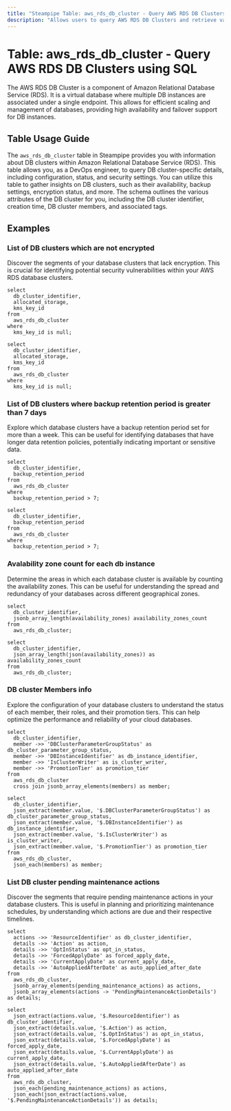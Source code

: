 ```yaml
---
title: "Steampipe Table: aws_rds_db_cluster - Query AWS RDS DB Clusters using SQL"
description: "Allows users to query AWS RDS DB Clusters and retrieve valuable information about the status, configuration, and security settings of each DB cluster."
---
```


# Table: aws_rds_db_cluster - Query AWS RDS DB Clusters using SQL

The AWS RDS DB Cluster is a component of Amazon Relational Database Service (RDS). It is a virtual database where multiple DB instances are associated under a single endpoint. This allows for efficient scaling and management of databases, providing high availability and failover support for DB instances.

## Table Usage Guide

The `aws_rds_db_cluster` table in Steampipe provides you with information about DB clusters within Amazon Relational Database Service (RDS). This table allows you, as a DevOps engineer, to query DB cluster-specific details, including configuration, status, and security settings. You can utilize this table to gather insights on DB clusters, such as their availability, backup settings, encryption status, and more. The schema outlines the various attributes of the DB cluster for you, including the DB cluster identifier, creation time, DB cluster members, and associated tags.

## Examples

### List of DB clusters which are not encrypted
Discover the segments of your database clusters that lack encryption. This is crucial for identifying potential security vulnerabilities within your AWS RDS database clusters.

```sql+postgres
select
  db_cluster_identifier,
  allocated_storage,
  kms_key_id
from
  aws_rds_db_cluster
where
  kms_key_id is null;
```

```sql+sqlite
select
  db_cluster_identifier,
  allocated_storage,
  kms_key_id
from
  aws_rds_db_cluster
where
  kms_key_id is null;
```

### List of DB clusters where backup retention period is greater than 7 days
Explore which database clusters have a backup retention period set for more than a week. This can be useful for identifying databases that have longer data retention policies, potentially indicating important or sensitive data.

```sql+postgres
select
  db_cluster_identifier,
  backup_retention_period
from
  aws_rds_db_cluster
where
  backup_retention_period > 7;
```

```sql+sqlite
select
  db_cluster_identifier,
  backup_retention_period
from
  aws_rds_db_cluster
where
  backup_retention_period > 7;
```

### Avalability zone count for each db instance
Determine the areas in which each database cluster is available by counting the availability zones. This can be useful for understanding the spread and redundancy of your databases across different geographical zones.

```sql+postgres
select
  db_cluster_identifier,
  jsonb_array_length(availability_zones) availability_zones_count
from
  aws_rds_db_cluster;
```

```sql+sqlite
select
  db_cluster_identifier,
  json_array_length(json(availability_zones)) as availability_zones_count
from
  aws_rds_db_cluster;
```

### DB cluster Members info
Explore the configuration of your database clusters to understand the status of each member, their roles, and their promotion tiers. This can help optimize the performance and reliability of your cloud databases.

```sql+postgres
select
  db_cluster_identifier,
  member ->> 'DBClusterParameterGroupStatus' as db_cluster_parameter_group_status,
  member ->> 'DBInstanceIdentifier' as db_instance_identifier,
  member ->> 'IsClusterWriter' as is_cluster_writer,
  member ->> 'PromotionTier' as promotion_tier
from
  aws_rds_db_cluster
  cross join jsonb_array_elements(members) as member;
```

```sql+sqlite
select
  db_cluster_identifier,
  json_extract(member.value, '$.DBClusterParameterGroupStatus') as db_cluster_parameter_group_status,
  json_extract(member.value, '$.DBInstanceIdentifier') as db_instance_identifier,
  json_extract(member.value, '$.IsClusterWriter') as is_cluster_writer,
  json_extract(member.value, '$.PromotionTier') as promotion_tier
from
  aws_rds_db_cluster,
  json_each(members) as member;
```

### List DB cluster pending maintenance actions
Discover the segments that require pending maintenance actions in your database clusters. This is useful in planning and prioritizing maintenance schedules, by understanding which actions are due and their respective timelines.

```sql+postgres
select
  actions ->> 'ResourceIdentifier' as db_cluster_identifier,
  details ->> 'Action' as action,
  details ->> 'OptInStatus' as opt_in_status,
  details ->> 'ForcedApplyDate' as forced_apply_date,
  details ->> 'CurrentApplyDate' as current_apply_date,
  details ->> 'AutoAppliedAfterDate' as auto_applied_after_date
from
  aws_rds_db_cluster,
  jsonb_array_elements(pending_maintenance_actions) as actions,
  jsonb_array_elements(actions -> 'PendingMaintenanceActionDetails') as details;
```

```sql+sqlite
select
  json_extract(actions.value, '$.ResourceIdentifier') as db_cluster_identifier,
  json_extract(details.value, '$.Action') as action,
  json_extract(details.value, '$.OptInStatus') as opt_in_status,
  json_extract(details.value, '$.ForcedApplyDate') as forced_apply_date,
  json_extract(details.value, '$.CurrentApplyDate') as current_apply_date,
  json_extract(details.value, '$.AutoAppliedAfterDate') as auto_applied_after_date
from
  aws_rds_db_cluster,
  json_each(pending_maintenance_actions) as actions,
  json_each(json_extract(actions.value, '$.PendingMaintenanceActionDetails')) as details;
```